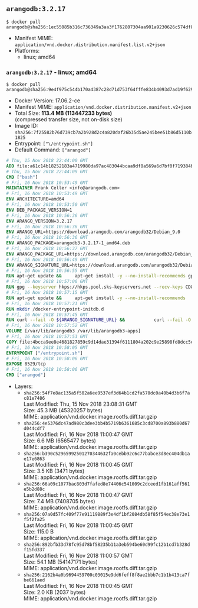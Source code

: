 ## `arangodb:3.2.17`

```console
$ docker pull arangodb@sha256:1ec55085b316c736349a3aa3f1762807304aa901a9230626c574df860c4034e1
```

-	Manifest MIME: `application/vnd.docker.distribution.manifest.list.v2+json`
-	Platforms:
	-	linux; amd64

### `arangodb:3.2.17` - linux; amd64

```console
$ docker pull arangodb@sha256:9e4f975c544b170a4387c28d71d753f64fffe834b4093d7ad19f629a1c17b859
```

-	Docker Version: 17.06.2-ce
-	Manifest MIME: `application/vnd.docker.distribution.manifest.v2+json`
-	Total Size: **113.4 MB (113447233 bytes)**  
	(compressed transfer size, not on-disk size)
-	Image ID: `sha256:7f25582b76d739cb7a2b928d2c4a820daf26b35d5ae245bee51b86d5110b1825`
-	Entrypoint: `["\/entrypoint.sh"]`
-	Default Command: `["arangod"]`

```dockerfile
# Thu, 15 Nov 2018 22:44:00 GMT
ADD file:a61c14b18252183a4719980da97ac483044bcaa9df8a569a6d7bf0f719384b5e in / 
# Thu, 15 Nov 2018 22:44:09 GMT
CMD ["bash"]
# Fri, 16 Nov 2018 10:53:49 GMT
MAINTAINER Frank Celler <info@arangodb.com>
# Fri, 16 Nov 2018 10:53:49 GMT
ENV ARCHITECTURE=amd64
# Fri, 16 Nov 2018 10:53:50 GMT
ENV DEB_PACKAGE_VERSION=1
# Fri, 16 Nov 2018 10:56:36 GMT
ENV ARANGO_VERSION=3.2.17
# Fri, 16 Nov 2018 10:56:36 GMT
ENV ARANGO_URL=https://download.arangodb.com/arangodb32/Debian_9.0
# Fri, 16 Nov 2018 10:56:36 GMT
ENV ARANGO_PACKAGE=arangodb3-3.2.17-1_amd64.deb
# Fri, 16 Nov 2018 10:56:37 GMT
ENV ARANGO_PACKAGE_URL=https://download.arangodb.com/arangodb32/Debian_9.0/amd64/arangodb3-3.2.17-1_amd64.deb
# Fri, 16 Nov 2018 10:56:49 GMT
ENV ARANGO_SIGNATURE_URL=https://download.arangodb.com/arangodb32/Debian_9.0/amd64/arangodb3-3.2.17-1_amd64.deb.asc
# Fri, 16 Nov 2018 10:56:55 GMT
RUN apt-get update &&     apt-get install -y --no-install-recommends gpg dirmngr     &&     rm -rf /var/lib/apt/lists/*
# Fri, 16 Nov 2018 10:57:06 GMT
RUN gpg --keyserver hkps://hkps.pool.sks-keyservers.net --recv-keys CD8CB0F1E0AD5B52E93F41E7EA93F5E56E751E9B
# Fri, 16 Nov 2018 10:57:15 GMT
RUN apt-get update &&     apt-get install -y --no-install-recommends         libjemalloc1         ca-certificates         pwgen         curl         numactl     &&     rm -rf /var/lib/apt/lists/*
# Fri, 16 Nov 2018 10:57:21 GMT
RUN mkdir /docker-entrypoint-initdb.d
# Fri, 16 Nov 2018 10:57:45 GMT
RUN curl --fail -O ${ARANGO_SIGNATURE_URL} &&           curl --fail -O ${ARANGO_PACKAGE_URL} &&             gpg --verify ${ARANGO_PACKAGE}.asc &&     (echo arangodb3 arangodb3/password password test | debconf-set-selections) &&     (echo arangodb3 arangodb3/password_again password test | debconf-set-selections) &&     DEBIAN_FRONTEND="noninteractive" dpkg -i ${ARANGO_PACKAGE} &&     rm -rf /var/lib/arangodb3/* &&     sed -ri         -e 's!127\.0\.0\.1!0.0.0.0!g'         -e 's!^(file\s*=).*!\1 -!'         -e 's!^\s*uid\s*=.*!!'         /etc/arangodb3/arangod.conf     && chgrp 0 /var/lib/arangodb3 /var/lib/arangodb3-apps     && chmod 775 /var/lib/arangodb3 /var/lib/arangodb3-apps     &&     rm -f ${ARANGO_PACKAGE}*
# Fri, 16 Nov 2018 10:57:52 GMT
VOLUME [/var/lib/arangodb3 /var/lib/arangodb3-apps]
# Fri, 16 Nov 2018 10:57:53 GMT
COPY file:4bcca9ee8e4681827859c9d14dae31394f6111804a202c9e25898fd8dcc5c8d4 in /entrypoint.sh 
# Fri, 16 Nov 2018 10:58:05 GMT
ENTRYPOINT ["/entrypoint.sh"]
# Fri, 16 Nov 2018 10:58:06 GMT
EXPOSE 8529/tcp
# Fri, 16 Nov 2018 10:58:06 GMT
CMD ["arangod"]
```

-	Layers:
	-	`sha256:54f7e8ac135a5f502a6ee9537ef3d64b1cd2fa570dc0a40b4d3b6f7ac81e7486`  
		Last Modified: Thu, 15 Nov 2018 23:08:31 GMT  
		Size: 45.3 MB (45320257 bytes)  
		MIME: application/vnd.docker.image.rootfs.diff.tar.gzip
	-	`sha256:4e5376dc47ad980c3dee3bb4b5719b6361685c3cd8700a893b880d67d044cdf7`  
		Last Modified: Fri, 16 Nov 2018 11:00:47 GMT  
		Size: 6.6 MB (6565477 bytes)  
		MIME: application/vnd.docker.image.rootfs.diff.tar.gzip
	-	`sha256:b390c52965992501270344632fa0cebb92c6c77babce3d8ec404db1ae17e6863`  
		Last Modified: Fri, 16 Nov 2018 11:00:45 GMT  
		Size: 3.5 KB (3471 bytes)  
		MIME: application/vnd.docker.image.rootfs.diff.tar.gzip
	-	`sha256:66a09c1077bac803d7fafed8e74406c541009c2dceed1fb161aff561e5b2d88c`  
		Last Modified: Fri, 16 Nov 2018 11:00:47 GMT  
		Size: 7.4 MB (7408705 bytes)  
		MIME: application/vnd.docker.image.rootfs.diff.tar.gzip
	-	`sha256:07a0d57fc409f77e91119889f3e4df1bf2084db58f85f54ec38e73e1f5f2fa25`  
		Last Modified: Fri, 16 Nov 2018 11:00:45 GMT  
		Size: 115.0 B  
		MIME: application/vnd.docker.image.rootfs.diff.tar.gzip
	-	`sha256:892bfb33d78fc95d78bf58235b11a3eb594be60d99fc12b1cd7b328df15fd337`  
		Last Modified: Fri, 16 Nov 2018 11:00:57 GMT  
		Size: 54.1 MB (54147171 bytes)  
		MIME: application/vnd.docker.image.rootfs.diff.tar.gzip
	-	`sha256:2162b4a0b9694459700c03015e9dd6feff8f8ae2bbb7c1b1b413ca7fbe661aed`  
		Last Modified: Fri, 16 Nov 2018 11:00:45 GMT  
		Size: 2.0 KB (2037 bytes)  
		MIME: application/vnd.docker.image.rootfs.diff.tar.gzip
